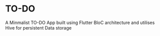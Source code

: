 # TO-DO
A Minmalist TO-DO App built using Flutter BloC architecture and utilises Hive for persistent Data storage
